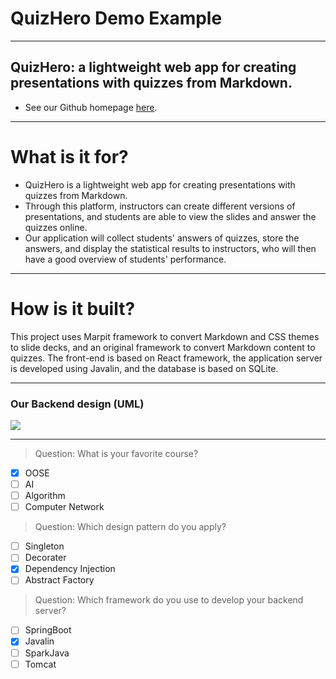 # QuizHero Demo Example

---

## QuizHero: a lightweight web app for creating presentations with quizzes from Markdown.

- See our Github homepage [here](https://github.com/jhu-oose/2020-spring-group-QuizHero
  ).

---

# What is it for?

- QuizHero is a lightweight web app for creating presentations with quizzes from Markdown. 
- Through this platform, instructors can create different versions of presentations, and students are able to view the slides and answer the quizzes online. 
- Our application will collect students' answers of quizzes, store the answers, and display the statistical results to instructors, who will then have a good overview of students' performance.

---

# How is it built?

This project uses Marpit framework to convert Markdown and CSS themes to slide decks, and an original framework to convert Markdown content to quizzes. The front-end is based on React framework, the application server is developed using Javalin, and the database is based on SQLite.

---

### Our Backend design (UML)

![](https://tva1.sinaimg.cn/large/00831rSTgy1gdfcbvjz8cj30hl0cb0u7.jpg)



---

> Question: What is your favorite course?
* [x] OOSE
* [ ] AI
* [ ] Algorithm
* [ ] Computer Network

> Question: Which design pattern do you apply?
* [ ] Singleton
* [ ] Decorater
* [x] Dependency Injection
* [ ] Abstract Factory

> Question: Which framework do you use to develop your backend server?
* [ ] SpringBoot
* [x] Javalin
* [ ] SparkJava
* [ ] Tomcat